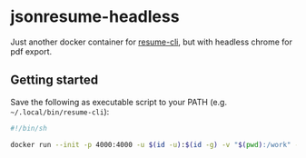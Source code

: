 # jsonresume-headless

Just another docker container for [resume-cli](https://github.com/jsonresume/resume-cli), but with headless chrome for pdf export.

## Getting started 

Save the following as executable script to your PATH (e.g. `~/.local/bin/resume-cli`):
```sh
#!/bin/sh

docker run --init -p 4000:4000 -u $(id -u):$(id -g) -v "$(pwd):/work" -it rsteube/jsonresume-headless $@
```
